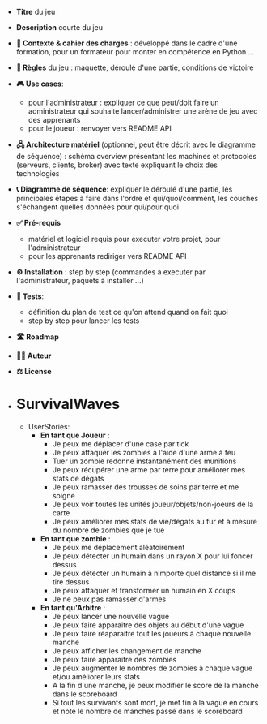 - **Titre** du jeu
- **Description** courte du jeu
- **🎯 Contexte & cahier des charges** : développé dans le cadre d'une formation, pour un formateur pour monter en compétence en Python ...
- **🎲 Règles** du jeu : maquette, déroulé d'une partie, conditions de victoire
- **🎮 Use cases**: 
    - pour l'administrateur : expliquer ce que peut/doit faire un administrateur qui souhaite lancer/administrer une arène de jeu avec des apprenants 
    - pour le joueur : renvoyer vers README API
- **🖧 Architecture matériel** (optionnel, peut être décrit avec le diagramme de séquence) : schéma overview présentant les machines et protocoles (serveurs, clients, broker) avec texte expliquant le choix des technologies 
- **📞 Diagramme de séquence**: expliquer le déroulé d'une partie, les principales étapes à faire dans l'ordre et qui/quoi/comment, les couches s'échangent quelles données pour qui/pour quoi
- **✅ Pré-requis** 
    - matériel et logiciel requis pour executer votre projet, pour l'administrateur 
    - pour les apprenants rediriger vers README API
- **⚙️ Installation** : step by step (commandes à executer par l'administrateur, paquets à installer ...)
- **🧪 Tests**: 
    - définition du plan de test ce qu'on attend quand on fait quoi 
    - step by step pour lancer les tests
- **🛣️ Roadmap**
- **🧑‍💻 Auteur**
- **⚖️ License**

- # SurvivalWaves
  * UserStories:
     * **En tant que Joueur** :
        * Je peux me déplacer d'une case par tick
        * Je peux attaquer les zombies à l'aide d'une arme à feu
        * Tuer un zombie redonne instantanément des munitions
        * Je peux récupérer une arme par terre pour améliorer mes stats de dégats
        * Je peux ramasser des trousses de soins par terre et me soigne
        * Je peux voir toutes les unités joueur/objets/non-joeurs de la carte
        * Je peux améliorer mes stats de vie/dégats au fur et à mesure du nombre de zombies que je tue
    * **En tant que zombie** :
        * Je peux me déplacement aléatoirement
        * Je peux détecter un humain dans un rayon X pour lui foncer dessus
        * Je peux détecter un humain à nimporte quel distance si il me tire dessus
        * Je peux attaquer et transformer un humain en X coups
        * Je ne peux pas ramasser d'armes
    * **En tant qu'Arbitre** :
        * Je peux lancer une nouvelle vague
        * Je peux faire apparaitre des objets au début d'une vague
        * Je peux faire réaparaitre tout les joueurs à chaque nouvelle manche
        * Je peux afficher les changement de manche
        * Je peux faire apparaitre des zombies
        * Je peux augmenter le nombres de zombies à chaque vague et/ou améliorer leurs stats
        * A la fin d'une manche, je peux modifier le score de la manche dans le scoreboard
        * Si tout les survivants sont mort, je met fin à la vague en cours et note le nombre de manches passé dans le scoreboard

